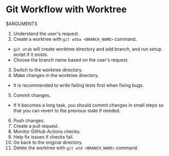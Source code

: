 # Git Workflow with Worktree

$ARGUMENTS

1. Understand the user's request.
2. Create a worktree with `git wtba <BRANCH_NAME>` command.
  - `git wtab` will create worktree directory and add branch, and run setup script if it exists.
  - Choose the branch name based on the user's request.
3. Switch to the worktree directory.
4. Make changes in the worktree directory.
  - It is recommended to write failing tests first when fixing bugs.
5. Commit changes.
  - If it becomes a long task, you should commit changes in small steps so that you can revert to the previous state if needed.
6. Push changes.
7. Create a pull request.
8. Monitor GitHub Actions checks.
9. Help fix issues if checks fail.
10. Go back to the original directory.
11. Delete the worktree with `git wtd <BRANCH_NAME>` command.